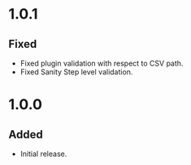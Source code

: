 # 1.0.1
## Fixed
- Fixed plugin validation with respect to CSV path.
- Fixed Sanity Step level validation.

# 1.0.0
## Added
- Initial release.